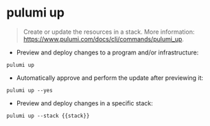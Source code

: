 # pulumi up

> Create or update the resources in a stack.
> More information: <https://www.pulumi.com/docs/cli/commands/pulumi_up>.

- Preview and deploy changes to a program and/or infrastructure:

`pulumi up`

- Automatically approve and perform the update after previewing it:

`pulumi up --yes`

- Preview and deploy changes in a specific stack:

`pulumi up --stack {{stack}}`
